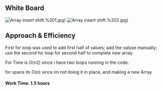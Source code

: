 ## White Board

![Array insert shift](./img/int%20num).%201.jpg)
![Array insert shift](./img/int%20num).%202.jpg)


## Approach & Efficiency

First for loop was used to add first half of values; add the valuse manually;
use the second for loop for second half to complete new array.

For Time is O(n2) since i have two loops running in the code.

for space its O(n) since im not doing it in place, and making a new Array

#### Work Time: 1.5 hours

